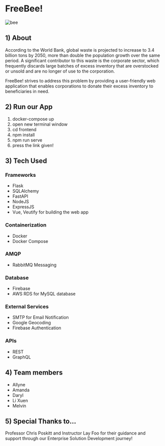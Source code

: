 # FreeBee!

![bee](https://user-images.githubusercontent.com/86574138/229700961-48500ff5-6c12-420b-b09c-68fa82d6ac9d.gif)

## 1) About

According to the World Bank, global waste is projected to increase to 3.4 billion tons by 2050, more than double the population growth over the same period. A significant contributor to this waste is the corporate sector, which frequently discards large batches of excess inventory that are overstocked or unsold and are no longer of use to the corporation.

FreeBee! strives to address this problem by providing a user-friendly web application that enables corporations to donate their excess inventory to beneficiaries in need. 


## 2) Run our App

1. docker-compose up 
2. open new terminal window 
3. cd frontend
4. npm install 
5. npm run serve 
6. press the link given!

## 3) Tech Used

### Frameworks
- Flask
- SQLAlchemy
- FastAPI
- NodeJS
- ExpressJS
- Vue, Veutify for building the web app 

### Containerization
- Docker
- Docker Compose 

### AMQP
- RabbitMQ Messaging

### Database
- Firebase
- AWS RDS for MySQL database

### External Services
- SMTP for Email Notification
- Google Geocoding
- Firebase Authentication

### APIs
- REST
- GraphQL


## 4) Team members

- Allyne 
- Amanda
- Daryl
- Li Xuen
- Melvin

## 5) Special Thanks to...

Professor Chris Poskitt and Instructor Lay Foo for their guidance and support through our Enterprise Solution Development journey!
